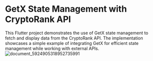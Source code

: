 # GetX State Management with CryptoRank API
This Flutter project demonstrates the use of GetX state management to fetch and display data from the CryptoRank API. The implementation showcases a simple example of integrating GetX for efficient state management while working with external APIs.
![document_5924905318952735991](https://github.com/user-attachments/assets/456577f9-3950-4edf-b3ee-5a1c16ffb546)
